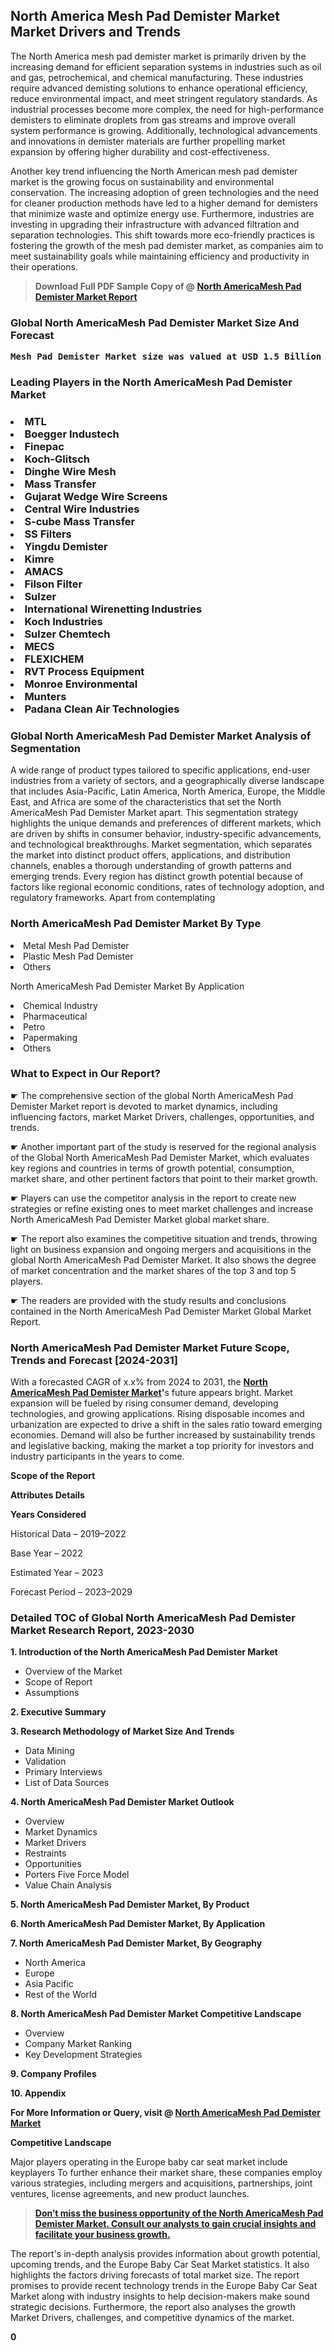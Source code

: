 <p> <h2>North America Mesh Pad Demister Market Market Drivers and Trends</h2><p>The North America mesh pad demister market is primarily driven by the increasing demand for efficient separation systems in industries such as oil and gas, petrochemical, and chemical manufacturing. These industries require advanced demisting solutions to enhance operational efficiency, reduce environmental impact, and meet stringent regulatory standards. As industrial processes become more complex, the need for high-performance demisters to eliminate droplets from gas streams and improve overall system performance is growing. Additionally, technological advancements and innovations in demister materials are further propelling market expansion by offering higher durability and cost-effectiveness.</p><p>Another key trend influencing the North American mesh pad demister market is the growing focus on sustainability and environmental conservation. The increasing adoption of green technologies and the need for cleaner production methods have led to a higher demand for demisters that minimize waste and optimize energy use. Furthermore, industries are investing in upgrading their infrastructure with advanced filtration and separation technologies. This shift towards more eco-friendly practices is fostering the growth of the mesh pad demister market, as companies aim to meet sustainability goals while maintaining efficiency and productivity in their operations.</p></p><blockquote id="" class=""><strong>Download Full PDF Sample Copy of @&nbsp;<a href="https://www.verifiedmarketreports.com/download-sample/?rid=427346&utm_source=GitHub-Jan&utm_medium=281" target="_blank">North AmericaMesh Pad Demister Market Report</a>&nbsp;&nbsp;</strong></blockquote><h3 id="" class=""><strong>Global&nbsp;North AmericaMesh Pad Demister Market Size And Forecast</strong></h3><pre class="reader-text-block__code-block"><strong>Mesh Pad Demister Market size was valued at USD 1.5 Billion in 2022 and is projected to reach USD 2.4 Billion by 2030, growing at a CAGR of 6.7% from 2024 to 2030.</strong></pre><h3 id="" class="">Leading Players in the&nbsp;North AmericaMesh Pad Demister Market</h3><h3 class=""></Li><Li>MTL</Li><Li> Boegger Industech</Li><Li> Finepac</Li><Li> Koch-Glitsch</Li><Li> Dinghe Wire Mesh</Li><Li> Mass Transfer</Li><Li> Gujarat Wedge Wire Screens</Li><Li> Central Wire Industries</Li><Li> S-cube Mass Transfer</Li><Li> SS Filters</Li><Li> Yingdu Demister</Li><Li> Kimre</Li><Li> AMACS</Li><Li> Filson Filter</Li><Li> Sulzer</Li><Li> International Wirenetting Industries</Li><Li> Koch Industries</Li><Li> Sulzer Chemtech</Li><Li> MECS</Li><Li> FLEXICHEM</Li><Li> RVT Process Equipment</Li><Li> Monroe Environmental</Li><Li> Munters</Li><Li> Padana Clean Air Technologies</h3><h3 id="" class="">Global&nbsp;North AmericaMesh Pad Demister Market Analysis of Segmentation</h3><p id="" class="">A wide range of product types tailored to specific applications, end-user industries from a variety of sectors, and a geographically diverse landscape that includes Asia-Pacific, Latin America, North America, Europe, the Middle East, and Africa are some of the characteristics that set the North AmericaMesh Pad Demister Market apart. This segmentation strategy highlights the unique demands and preferences of different markets, which are driven by shifts in consumer behavior, industry-specific advancements, and technological breakthroughs. Market segmentation, which separates the market into distinct product offers, applications, and distribution channels, enables a thorough understanding of growth patterns and emerging trends. Every region has distinct growth potential because of factors like regional economic conditions, rates of technology adoption, and regulatory frameworks. Apart from contemplating</p><h3 id="" class="">North AmericaMesh Pad Demister Market&nbsp;By Type</h3><p></Li><Li>Metal Mesh Pad Demister</Li><Li> Plastic Mesh Pad Demister</Li><Li> Others</p><div class="" data-test-id=""><p>North AmericaMesh Pad Demister Market&nbsp;By Application</p></div><p class=""></Li><Li>Chemical Industry</Li><Li> Pharmaceutical</Li><Li> Petro</Li><Li> Papermaking</Li><Li> Others</p><div class="" data-test-id=""><h3><span class="">What to Expect in Our Report?</span></h3></div><div class="" data-test-id=""><p><span class="">☛ The comprehensive section of the global North AmericaMesh Pad Demister Market report is devoted to market dynamics, including influencing factors, market Market Drivers, challenges, opportunities, and trends.</span></p></div><div class="" data-test-id=""><p><span class="">☛ Another important part of the study is reserved for the regional analysis of the Global North AmericaMesh Pad Demister Market, which evaluates key regions and countries in terms of growth potential, consumption, market share, and other pertinent factors that point to their market growth.</span></p></div><div class="" data-test-id=""><p><span class="">☛ Players can use the competitor analysis in the report to create new strategies or refine existing ones to meet market challenges and increase North AmericaMesh Pad Demister Market global market share.</span></p></div><div class="" data-test-id=""><p><span class="">☛ The report also examines the competitive situation and trends, throwing light on business expansion and ongoing mergers and acquisitions in the global North AmericaMesh Pad Demister Market. It also shows the degree of market concentration and the market shares of the top 3 and top 5 players.</span></p></div><div class="" data-test-id=""><p><span class="">☛ The readers are provided with the study results and conclusions contained in the North AmericaMesh Pad Demister Market Global Market Report.</span></p></div><div class="" data-test-id=""><h3><span class="">North AmericaMesh Pad Demister Market Future Scope, Trends and Forecast [2024-2031]</span></h3></div><div class="" data-test-id=""><p><span class="">With a forecasted CAGR of x.x% from 2024 to 2031, the <strong><a href="https://www.verifiedmarketreports.com/download-sample/?rid=427346&utm_source=GitHub-Jan&utm_medium=281" target="_blank">North AmericaMesh Pad Demister Market</a>'</strong>s future appears bright. Market expansion will be fueled by rising consumer demand, developing technologies, and growing applications. Rising disposable incomes and urbanization are expected to drive a shift in the sales ratio toward emerging economies. Demand will also be further increased by sustainability trends and legislative backing, making the market a top priority for investors and industry participants in the years to come.</span></p><p id="ember66" class="ember-view reader-text-block__paragraph"><strong>Scope of the Report</strong></p><p id="ember67" class="ember-view reader-text-block__paragraph"><strong>Attributes Details</strong></p><p id="ember68" class="ember-view reader-text-block__paragraph"><strong>Years Considered</strong></p><p id="ember69" class="ember-view reader-text-block__paragraph">Historical Data &ndash; 2019&ndash;2022</p><p id="ember70" class="ember-view reader-text-block__paragraph">Base Year &ndash; 2022</p><p id="ember71" class="ember-view reader-text-block__paragraph">Estimated Year &ndash; 2023</p><p id="ember72" class="ember-view reader-text-block__paragraph">Forecast Period &ndash; 2023&ndash;2029</p></div><h3 id="" class="">Detailed TOC of Global North AmericaMesh Pad Demister Market Research Report, 2023-2030</h3><p id="" class=""><strong>1. Introduction of the North AmericaMesh Pad Demister Market</strong></p><ul><li>Overview of the Market</li><li>Scope of Report</li><li>Assumptions</li></ul><p id="" class=""><strong>2. Executive Summary</strong></p><p id="" class=""><strong>3. Research Methodology of Market Size And Trends</strong></p><ul><li>Data Mining</li><li>Validation</li><li>Primary Interviews</li><li>List of Data Sources</li></ul><p id="" class=""><strong>4. North AmericaMesh Pad Demister Market Outlook</strong></p><ul><li>Overview</li><li>Market Dynamics</li><li>Market Drivers</li><li>Restraints</li><li>Opportunities</li><li>Porters Five Force Model</li><li>Value Chain Analysis</li></ul><p id="" class=""><strong>5. North AmericaMesh Pad Demister Market, By Product</strong></p><p id="" class=""><strong>6. North AmericaMesh Pad Demister Market, By Application</strong></p><p id="" class=""><strong>7. North AmericaMesh Pad Demister Market, By Geography</strong></p><ul><li>North America</li><li>Europe</li><li>Asia Pacific</li><li>Rest of the World</li></ul><p id="" class=""><strong>8. North AmericaMesh Pad Demister Market Competitive Landscape</strong></p><ul><li>Overview</li><li>Company Market Ranking</li><li>Key Development Strategies</li></ul><p id="" class=""><strong>9. Company Profiles</strong></p><p id="" class=""><strong>10. Appendix</strong></p><p><strong>For More Information or Query, visit&nbsp;@ <a href="https://www.verifiedmarketreports.com/product/mesh-pad-demister-market/" target="_blank">North AmericaMesh Pad Demister Market</a></strong></p><p id="ember61" class="ember-view reader-text-block__paragraph"><strong>Competitive Landscape</strong></p><p id="ember62" class="ember-view reader-text-block__paragraph">Major players operating in the Europe baby car seat market include keyplayers To further enhance their market share, these companies employ various strategies, including mergers and acquisitions, partnerships, joint ventures, license agreements, and new product launches.</p><blockquote id="ember63" class="ember-view reader-text-block__blockquote"><strong><a href="https://www.verifiedmarketreports.com/download-sample/?rid=427346&utm_source=GitHub-Jan&utm_medium=281" target="_blank">Don&rsquo;t miss the business opportunity of the North AmericaMesh Pad Demister Market. Consult our analysts to gain crucial insights and facilitate your business growth.</a></strong></blockquote><p id="ember64" class="ember-view reader-text-block__paragraph">The report's in-depth analysis provides information about growth potential, upcoming trends, and the Europe Baby Car Seat Market statistics. It also highlights the factors driving forecasts of total market size. The report promises to provide recent technology trends in the Europe Baby Car Seat Market along with industry insights to help decision-makers make sound strategic decisions. Furthermore, the report also analyses the growth Market Drivers, challenges, and competitive dynamics of the market.</p><p class="ember-view reader-text-block__paragraph"><strong>0</strong></p>
